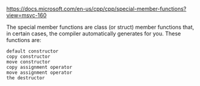 https://docs.microsoft.com/en-us/cpp/cpp/special-member-functions?view=msvc-160

The special member functions are class (or struct) member functions that, in certain cases, the compiler automatically generates for you. These functions are:
```
default constructor
copy constructor
move constructor
copy assignment operator
move assignment operator
the destructor
```
